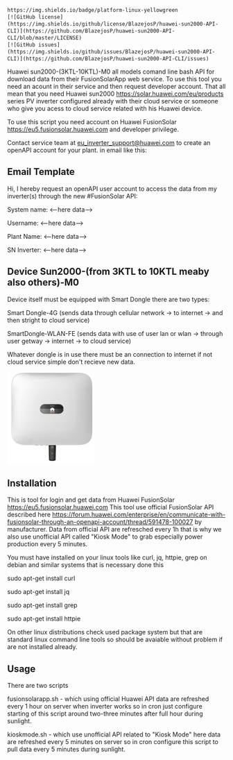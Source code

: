     https://img.shields.io/badge/platform-linux-yellowgreen
    [![GitHub license](https://img.shields.io/github/license/BlazejosP/huawei-sun2000-API-CLI)](https://github.com/BlazejosP/huawei-sun2000-API-CLI/blob/master/LICENSE)
    [![GitHub issues](https://img.shields.io/github/issues/BlazejosP/huawei-sun2000-API-CLI)](https://github.com/BlazejosP/huawei-sun2000-API-CLI/issues)

Huawei sun2000-(3KTL-10KTL)-M0 all models comand line bash API for download data from their FusionSolarApp web service. To use this tool you need an acount in their service and then request developer account. That all mean that you need Huawei sun2000 https://solar.huawei.com/eu/products series PV inverter configured already with their cloud service or someone who give you acess to cloud service related with his Huawei device.

To use this script you need account on Huawei FusionSolar https://eu5.fusionsolar.huawei.com and developer privilege.

Contact service team at eu_inverter_support@huawei.com to create an openAPI account for your plant. in email like this:

Email Template
-
Hi, I hereby request an openAPI user account to access the data from my inverter(s) through the new #FusionSolar API:

System name: <--here data--> 

Username: <--here data--> 

Plant Name: <--here data--> 

SN Inverter: <--here data-->

Device Sun2000-(from 3KTL to 10KTL meaby also others)-M0
-
Device itself must be equipped with Smart Dongle there are two types: 

Smart Dongle-4G (sends data through cellular network -> to internet -> and then stright to cloud service)

SmartDongle-WLAN-FE (sends data with use of user lan or wlan -> through user getway -> internet -> to cloud service)

Whatever dongle is in use there must be an connection to internet if not cloud service simple don't recieve new data. 

![Huawei-sun2000](pictures/3-10-FROUNT-Dongle.png)

Installation
-
This is tool for login and get data from Huawei FusionSolar https://eu5.fusionsolar.huawei.com
This tool use official FusionSolar API described here https://forum.huawei.com/enterprise/en/communicate-with-fusionsolar-through-an-openapi-account/thread/591478-100027 by manufacturer. Data from official API are refresched every 1h that is why we also use unofficial API called "Kiosk Mode" to grab especially power production every 5 minutes. 

You must have installed on your linux tools like curl, jq, httpie, grep on debian and similar systems that is necessary done this

sudo apt-get install curl

sudo apt-get install jq

sudo apt-get install grep

sudo apt-get install httpie

On other linux distributions check used package system but that are standard linux command line tools so should be avaiable without problem if are not installed already. 

Usage
-
There are two scripts


fusionsolarapp.sh - which using official Huawei API data are refreshed every 1 hour on server when inverter works so in cron just configure starting of this script around two-three minutes after full hour during sunlight.


kioskmode.sh  - which use unofficial API related to "Kiosk Mode" here data are refreshed every 5 minutes on server so in cron configure this script to pull data every 5 minutes during sunlight.


